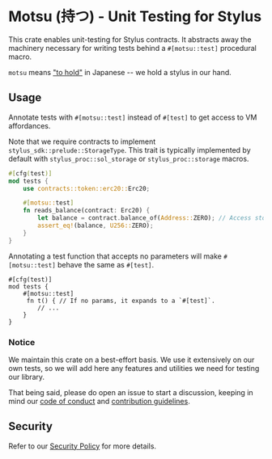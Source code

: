 # Motsu (持つ) - Unit Testing for Stylus

This crate enables unit-testing for Stylus contracts. It abstracts away the
machinery necessary for writing tests behind a `#[motsu::test]` procedural
macro.

`motsu` means ["to hold"](https://jisho.org/word/%E6%8C%81%E3%81%A4) in
Japanese -- we hold a stylus in our hand.

## Usage

Annotate tests with `#[motsu::test]` instead of `#[test]` to get access to VM
affordances.

Note that we require contracts to implement `stylus_sdk::prelude::StorageType`.
This trait is typically implemented by default with `stylus_proc::sol_storage`
or `stylus_proc::storage` macros.

```rust
#[cfg(test)]
mod tests {
    use contracts::token::erc20::Erc20;

    #[motsu::test]
    fn reads_balance(contract: Erc20) {
        let balance = contract.balance_of(Address::ZERO); // Access storage.
        assert_eq!(balance, U256::ZERO);
    }
}
```

Annotating a test function that accepts no parameters will make `#[motsu::test]`
behave the same as `#[test]`.

```rust,ignore
#[cfg(test)]
mod tests {
    #[motsu::test]
     fn t() { // If no params, it expands to a `#[test]`.
        // ...
    }
}
```

### Notice

We maintain this crate on a best-effort basis. We use it extensively on our own
tests, so we will add here any features and utilities we need for testing our library.

That being said, please do open an issue to start a discussion, keeping in mind
our [code of conduct] and [contribution guidelines].

[code of conduct]: ../../CODE_OF_CONDUCT.md

[contribution guidelines]: ../../CONTRIBUTING.md

## Security

Refer to our [Security Policy](../../SECURITY.md) for more details.
